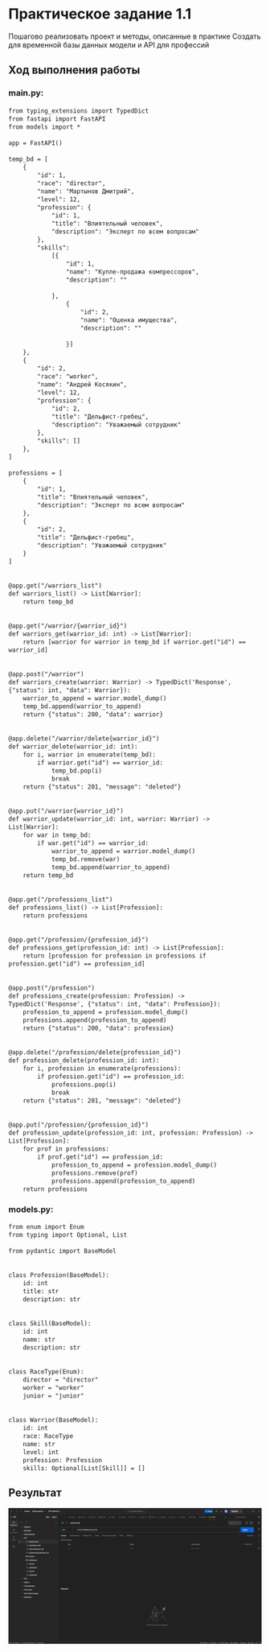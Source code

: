 # Практическое задание 1.1

Пошагово реализовать проект и методы, описанные в практике
Создать для временной базы данных модели и API для профессий

## Ход выполнения работы

### main.py:
    from typing_extensions import TypedDict
    from fastapi import FastAPI
    from models import *
    
    app = FastAPI()
    
    temp_bd = [
        {
            "id": 1,
            "race": "director",
            "name": "Мартынов Дмитрий",
            "level": 12,
            "profession": {
                "id": 1,
                "title": "Влиятельный человек",
                "description": "Эксперт по всем вопросам"
            },
            "skills":
                [{
                    "id": 1,
                    "name": "Купле-продажа компрессоров",
                    "description": ""
    
                },
                    {
                        "id": 2,
                        "name": "Оценка имущества",
                        "description": ""
    
                    }]
        },
        {
            "id": 2,
            "race": "worker",
            "name": "Андрей Косякин",
            "level": 12,
            "profession": {
                "id": 2,
                "title": "Дельфист-гребец",
                "description": "Уважаемый сотрудник"
            },
            "skills": []
        },
    ]
    
    professions = [
        {
            "id": 1,
            "title": "Влиятельный человек",
            "description": "Эксперт по всем вопросам"
        },
        {
            "id": 2,
            "title": "Дельфист-гребец",
            "description": "Уважаемый сотрудник"
        }
    ]
    
    
    @app.get("/warriors_list")
    def warriors_list() -> List[Warrior]:
        return temp_bd
    
    
    @app.get("/warrior/{warrior_id}")
    def warriors_get(warrior_id: int) -> List[Warrior]:
        return [warrior for warrior in temp_bd if warrior.get("id") == warrior_id]
    
    
    @app.post("/warrior")
    def warriors_create(warrior: Warrior) -> TypedDict('Response', {"status": int, "data": Warrior}):
        warrior_to_append = warrior.model_dump()
        temp_bd.append(warrior_to_append)
        return {"status": 200, "data": warrior}
    
    
    @app.delete("/warrior/delete{warrior_id}")
    def warrior_delete(warrior_id: int):
        for i, warrior in enumerate(temp_bd):
            if warrior.get("id") == warrior_id:
                temp_bd.pop(i)
                break
        return {"status": 201, "message": "deleted"}
    
    
    @app.put("/warrior{warrior_id}")
    def warrior_update(warrior_id: int, warrior: Warrior) -> List[Warrior]:
        for war in temp_bd:
            if war.get("id") == warrior_id:
                warrior_to_append = warrior.model_dump()
                temp_bd.remove(war)
                temp_bd.append(warrior_to_append)
        return temp_bd
    
    
    @app.get("/professions_list")
    def professions_list() -> List[Profession]:
        return professions
    
    
    @app.get("/profession/{profession_id}")
    def professions_get(profession_id: int) -> List[Profession]:
        return [profession for profession in professions if profession.get("id") == profession_id]
    
    
    @app.post("/profession")
    def professions_create(profession: Profession) -> TypedDict('Response', {"status": int, "data": Profession}):
        profession_to_append = profession.model_dump()
        professions.append(profession_to_append)
        return {"status": 200, "data": profession}
    
    
    @app.delete("/profession/delete{profession_id}")
    def profession_delete(profession_id: int):
        for i, profession in enumerate(professions):
            if profession.get("id") == profession_id:
                professions.pop(i)
                break
        return {"status": 201, "message": "deleted"}
    
    
    @app.put("/profession/{profession_id}")
    def profession_update(profession_id: int, profession: Profession) -> List[Profession]:
        for prof in professions:
            if prof.get("id") == profession_id:
                profession_to_append = profession.model_dump()
                professions.remove(prof)
                professions.append(profession_to_append)
        return professions

### models.py:
    from enum import Enum
    from typing import Optional, List
    
    from pydantic import BaseModel
    
    
    class Profession(BaseModel):
        id: int
        title: str
        description: str
    
    
    class Skill(BaseModel):
        id: int
        name: str
        description: str
    
    
    class RaceType(Enum):
        director = "director"
        worker = "worker"
        junior = "junior"
    
    
    class Warrior(BaseModel):
        id: int
        race: RaceType
        name: str
        level: int
        profession: Profession
        skills: Optional[List[Skill]] = []

## Результат

![Результат](images/1-5.png)
